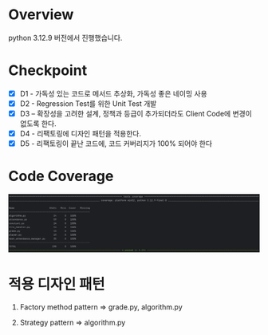 # Overview
python 3.12.9 버전에서 진행했습니다.

# Checkpoint 
-[x] D1 - 가독성 있는 코드로 메서드 추상화, 가독성 좋은 네이밍 사용
-[x] D2 - Regression Test를 위한 Unit Test 개발
-[x] D3 – 확장성을 고려한 설계, 정책과 등급이 추가되더라도 Client Code에 변경이 없도록 한다.
-[x] D4 - 리팩토링에 디자인 패턴을 적용한다.
-[x] D5 - 리팩토링이 끝난 코드에, 코드 커버리지가 100% 되어야 한다

# Code Coverage
![img.png](img_1.png)

# 적용 디자인 패턴
1. Factory method pattern => grade.py, algorithm.py

2. Strategy pattern => algorithm.py